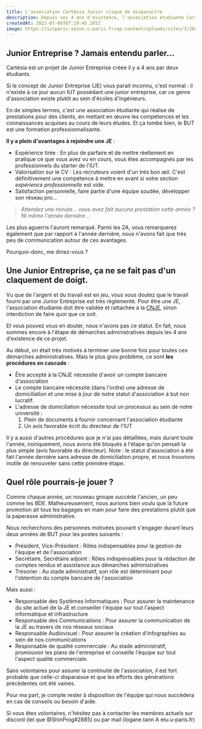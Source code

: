 ```yaml
---
title: L'association Cartésia Junior risque de disparaitre
description: Depuis ses 4 ans d'existence, l'association étudiante Cartésia Junior n'a toujours pas les status pour exercer ses actions. Je vous explique comment vous pourriez avoir un rôle à jouer pour éviter sa disparition
createdAt: 2022-07-06T07:19:45.165Z
image: https://iutparis-seine.u-paris.fr/wp-content/uploads/sites/3/2021/08/COUV-scaled.jpg
---
```


## Junior Entreprise ? Jamais entendu parler...

Cartésia est un projet de Junior Entreprise créée il y a 4 ans par deux étudiants.

Si le concept de Junior Entreprise (JE) vous parait inconnu, c'est normal : il n'existe à ce jour aucun IUT possédant une junior entreprise, car ce genre d'association existe plutôt au sein d'écoles d'ingénieurs.

En de simples termes, c'est une association étudiante qui réalise de prestations pour des clients, en mettant en œuvre les compétences et les connaissances acquises au cours de leurs études. Et ça tombe bien, le BUT est une formation professionnalisante.

**Il y a plein d'avantages à rejoindre une JE** :

- Expérience tirée : En plus de parfaire et de mettre réellement en pratique ce que vous avez vu en cours, vous êtes accompagnés par les professionnels du starter de l'IUT.
- Valorisation sur le CV : Les recruteurs voient d'un très bon œil. C'est définitivement une compétence à mettre en avant si votre section _expérience professionnelle_ est vide.
- Satisfaction personnelle, faire partie d'une équipe soudée, développer son réseau pro...

> _Attendez une minute... vous avez fait aucune prestation cette année ? Ni même l'année dernière..._

Les plus aguerris l'auront remarqué. Parmi les 2A, vous remarquerez également que par rapport à l'année dernière, nous n'avons fait que très peu de communication autour de ces avantages.

Pourquoi-donc, me diriez-vous ?

## Une Junior Entreprise, ça ne se fait pas d'un claquement de doigt.

Vu que de l'argent et du travail est en jeu, vous vous doutez que le travail fourni par une Junior Entreprise est très réglementé. Pour être une JE, l'association étudiante doit être validée et rattachée à la [CNJE](https://junior-entreprises.com/), sinon interdiction de faire quoi que ce soit.

Et vous pouvez vous en douter, nous n'avons pas ce statut. En fait, nous sommes encore à l'étape de démarches administratives depuis les 4 ans d'existence de ce projet.

Au début, on était très motivés à terminer une bonne fois pour toutes ces démarches administratives. Mais le plus gros problème, ce sont **les procédures en cascade** :

- Être accepté à la CNJE nécessite d'avoir un compte bancaire d'association
- Le compte bancaire nécessite (dans l'ordre) une adresse de domiciliation et une mise à jour de notre statut d'association à but non lucratif.
- L'adresse de domiciliation nécessite tout un processus au sein de notre université :
  1. Plein de documents à fournir concernant l'association étudiante
  2. Un avis favorable écrit du directeur de l'IUT

Il y a aussi d'autres procédures que je n'ai pas détaillées, mais durant toute l'année, ironiquement, nous avons été bloqués à l'étape qu'on pensait la plus simple (avis favorable du directeur). Note : le statut d'association a été fait l'année dernière sans adresse de domiciliation propre, et nous trouvions inutile de renouveler sans cette première étape.

## Quel rôle pourrais-je jouer ?

Comme chaque année, un nouveau groupe succède l'ancien, un peu comme les BDE. Malheureusement, nous aurions bien voulu que la future promotion ait tous les bagages en main pour faire des prestations plutôt que la paperasse administrative.

Nous recherchons des personnes motivées pouvant s'engager durant leurs deux années de BUT pour les postes suivants :

- Président, Vice-Président : Rôles indispensables pour la gestion de l'équipe et de l'association
- Secrétaire, Secrétaire adjoint : Rôles indispensables pour la rédaction de comptes rendus et assistance aux démarches administratives
- Trésorier : Au stade administratif, son rôle est déterminant pour l'obtention du compte bancaire de l'association

Mais aussi :

- Responsable des Systèmes Informatiques : Pour assurer la maintenance du site actuel de la JE et conseiller l'équipe sur tout l'aspect informatique et infrastructure
- Responsable des Communications : Pour assurer la communication de la JE au travers de nos réseaux sociaux
- Responsable Audiovisuel : Pour assurer la création d'infographies au sein de nos communications
- Responsable de qualité commerciale : Au stade administratif, promouvoir les plans de l'entreprise et conseille l'équipe sur tout l'aspect qualité commerciale.

Sans volontaires pour assurer la continuité de l'association, il est fort probable que celle-ci disparaisse et que les efforts des générations précédentes ont été vaines.

Pour ma part, je compte rester à disposition de l'équipe qui nous succèdera en cas de conseils ou besoin d'aide.

Si vous êtes volontaires, n'hésitez pas à contacter les membres actuels sur discord (tel que @ShinProg#2885) ou par mail (logane.tann A etu.u-paris.fr)
